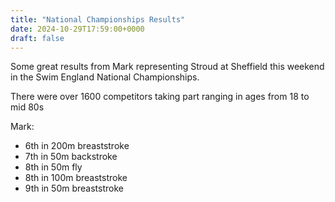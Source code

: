 ```yaml
---
title: "National Championships Results"
date: 2024-10-29T17:59:00+0000
draft: false
---
```

Some great results from Mark representing Stroud at Sheffield this weekend in the Swim England National Championships.

There were over 1600 competitors taking part ranging in ages from 18 to mid 80s

Mark:
- 6th in 200m breaststroke
- 7th in 50m backstroke 
- 8th in 50m fly 
- 8th in 100m breaststroke
- 9th in 50m breaststroke

<!--more-->

